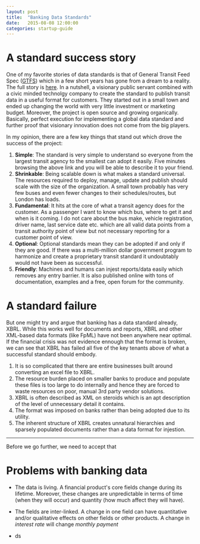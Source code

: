 ```yaml
---
layout: post
title:  "Banking Data Standards"
date:   2015-08-08 12:00:00
categories: startup-guide
---
```


# A standard success story
One of my favorite stories of data standards is that of General Transit Feed Spec ([GTFS][1]) which in a few short years has gone from a dream to a reality. The full story is [here][2]. In a nutshell, a visionary public servant combined with a civic minded technolgy company to create the standard to publish transit data in a useful format for customers. They started out in a small town and ended up changing the world with very little investment or marketing budget. Moreover, the project is open source and growing organically. Basically, perfect execution for implementing a global data standard and further proof that visionary innovation does not come from the big players.

In my opinion, there are a few key things that stand out which drove the success of the project:

1. **Simple**: The standard is very simple to understand so everyone from the largest transit agency to the smallest can adopt it easily. Five minutes browsing the above link and you will be able to describe it to your friend.
2. **Shrinkable**: Being scalable down is what makes a standard universal. The resources required to deploy, manage, update and publish should scale with the size of the organization. A small town probably has very few buses and even fewer changes to their schedules/routes, but London has loads.
3. **Fundamental**: It hits at the core of what a transit agency does for the customer. As a passenger I want to know which bus, where to get it and when is it coming. I do not care about the bus make, vehicle registration, driver name, last service date etc. which are all valid data points from a transit authority point of view but not necessary reporting for a customer point of view.
4. **Optional**: Optional standards mean they can be adopted if and only if they are good. If there was a multi-million dollar government program to harmonize and create a proprietary transit standard it undoubtably would not have been as successful.
5. **Friendly**: Machines and humans can injest reports/data easily which removes any entry barrier. It is also published online with tons of documentation, examples and a free, open forum for the community. 

# A standard failure

But one might try and argue that banking has a data standard already, XBRL. While this works well for documents and reports, XBRL and other XML-based data formats (like FpML) have not been anywhere near optimal. If the financial crisis was not evidence ennough that the format is broken, we can see that XBRL has failed all five of the key tenants above of what a successful standard should embody. 

1. It is so complicated that there are entire businesses built around converting an excel file to XBRL. 
2. The resource burden placed on smaller banks to produce and populate these files is too large to do internally and hence they are forced to waste resources on poor, manual 3rd party vendor solutions. 
3. XBRL is often described as XML on steroids which is an apt description of the level of unnecessary detail it contains.
4. The format was imposed on banks rather than being adopted due to its utility.
5. The inherent structure of XBRL creates unnatural hierarchies and sparsely populated documents rather than a data format for injestion.

---

Before we go further, we need to accept that 

# Problems with banking data
- The data is living. A financial product's core fields change during its lifetime. Moreover, these changes are unpredictable in terms of time (when they will occur) and quantity (how much affect they will have).

- The fields are inter-linked. A change in one field can have quantitative and/or qualitative effects on other fields or other products. A change in *interest rate* will change *monthly payment*

- ds




[1]:	http://...
[2]: 	http://beyondtransparency.org/chapters/part-2/pioneering-open-data-standards-the-gtfs-story/